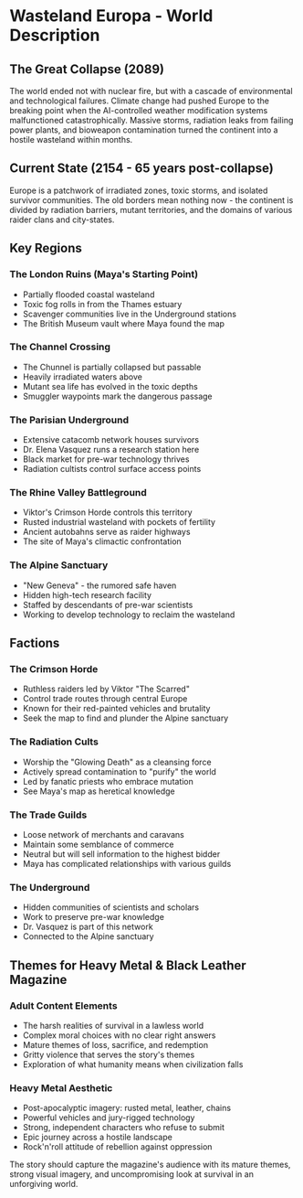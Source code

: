# Wasteland Europa - World Description

## The Great Collapse (2089)
The world ended not with nuclear fire, but with a cascade of environmental and technological failures. Climate change had pushed Europe to the breaking point when the AI-controlled weather modification systems malfunctioned catastrophically. Massive storms, radiation leaks from failing power plants, and bioweapon contamination turned the continent into a hostile wasteland within months.

## Current State (2154 - 65 years post-collapse)
Europe is a patchwork of irradiated zones, toxic storms, and isolated survivor communities. The old borders mean nothing now - the continent is divided by radiation barriers, mutant territories, and the domains of various raider clans and city-states.

## Key Regions

### The London Ruins (Maya's Starting Point)
- Partially flooded coastal wasteland
- Toxic fog rolls in from the Thames estuary
- Scavenger communities live in the Underground stations
- The British Museum vault where Maya found the map

### The Channel Crossing
- The Chunnel is partially collapsed but passable
- Heavily irradiated waters above
- Mutant sea life has evolved in the toxic depths
- Smuggler waypoints mark the dangerous passage

### The Parisian Underground
- Extensive catacomb network houses survivors
- Dr. Elena Vasquez runs a research station here
- Black market for pre-war technology thrives
- Radiation cultists control surface access points

### The Rhine Valley Battleground
- Viktor's Crimson Horde controls this territory
- Rusted industrial wasteland with pockets of fertility
- Ancient autobahns serve as raider highways
- The site of Maya's climactic confrontation

### The Alpine Sanctuary
- "New Geneva" - the rumored safe haven
- Hidden high-tech research facility
- Staffed by descendants of pre-war scientists
- Working to develop technology to reclaim the wasteland

## Factions

### The Crimson Horde
- Ruthless raiders led by Viktor "The Scarred"
- Control trade routes through central Europe
- Known for their red-painted vehicles and brutality
- Seek the map to find and plunder the Alpine sanctuary

### The Radiation Cults
- Worship the "Glowing Death" as a cleansing force
- Actively spread contamination to "purify" the world
- Led by fanatic priests who embrace mutation
- See Maya's map as heretical knowledge

### The Trade Guilds
- Loose network of merchants and caravans
- Maintain some semblance of commerce
- Neutral but will sell information to the highest bidder
- Maya has complicated relationships with various guilds

### The Underground
- Hidden communities of scientists and scholars
- Work to preserve pre-war knowledge
- Dr. Vasquez is part of this network
- Connected to the Alpine sanctuary

## Themes for Heavy Metal & Black Leather Magazine

### Adult Content Elements
- The harsh realities of survival in a lawless world
- Complex moral choices with no clear right answers
- Mature themes of loss, sacrifice, and redemption
- Gritty violence that serves the story's themes
- Exploration of what humanity means when civilization falls

### Heavy Metal Aesthetic
- Post-apocalyptic imagery: rusted metal, leather, chains
- Powerful vehicles and jury-rigged technology
- Strong, independent characters who refuse to submit
- Epic journey across a hostile landscape
- Rock'n'roll attitude of rebellion against oppression

The story should capture the magazine's audience with its mature themes, strong visual imagery, and uncompromising look at survival in an unforgiving world.
